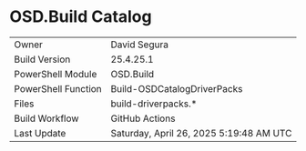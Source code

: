 ﻿# OSD.Build Catalog

| | |
|-|-|
| Owner | David Segura |
| Build Version | 25.4.25.1 |
| PowerShell Module | OSD.Build |
| PowerShell Function | Build-OSDCatalogDriverPacks |
| Files | build-driverpacks.* |
| Build Workflow | GitHub Actions |
| Last Update | Saturday, April 26, 2025 5:19:48 AM UTC |
